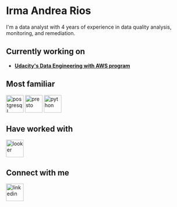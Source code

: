 # **Irma Andrea Rios**
I'm a data analyst with 4 years of experience in data quality analysis, monitoring, and remediation. 

## Currently working on
- [**Udacity's Data Engineering with AWS program**](https://www.udacity.com/course/data-engineer-nanodegree--nd027)

## Most familiar 
<span>
  <img src="https://api.iconify.design/logos:postgresql.svg" alt="postgresql" width=48 height=48>
  <img src="https://api.iconify.design/logos:presto.svg" alt="presto" width=48 height=48>
  <img src="https://api.iconify.design/logos:python.svg" alt="python" width=48 height=48>
</span>

## Have worked with
<span>
  <img src="https://api.iconify.design/logos:looker.svg" alt="looker" width=48 height=48>
</span>

## Connect with me
<span>
  <a href="https://www.linkedin.com/in/irmaarios/">
    <img src="https://api.iconify.design/skill-icons:linkedin.svg" alt="linkedin" width=48 height=48>
  </a>
</span>
